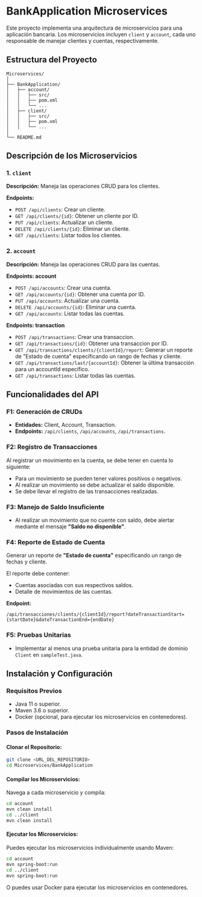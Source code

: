 # BankApplication Microservices

Este proyecto implementa una arquitectura de microservicios para una aplicación bancaria. Los microservicios incluyen `client` y `account`, cada uno responsable de manejar clientes y cuentas, respectivamente.

## Estructura del Proyecto

```
Microservices/
│
├── BankApplication/
│   ├── account/
│   │   ├── src/
│   │   ├── pom.xml
│   │   └── ...
│   ├── client/
│   │   ├── src/
│   │   ├── pom.xml
│   │   └── ...
│
└── README.md
```

## Descripción de los Microservicios

### 1. `client`
**Descripción:** Maneja las operaciones CRUD para los clientes.

**Endpoints:**
- `POST /api/clients`: Crear un cliente.
- `GET /api/clients/{id}`: Obtener un cliente por ID.
- `PUT /api/clients`: Actualizar un cliente.
- `DELETE /api/clients/{id}`: Eliminar un cliente.
- `GET /api/clients`: Listar todos los clientes.

### 2. `account`
**Descripción:** Maneja las operaciones CRUD para las cuentas.

**Endpoints: account**
- `POST /api/accounts`: Crear una cuenta.
- `GET /api/accounts/{id}`: Obtener una cuenta por ID.
- `PUT /api/accounts`: Actualizar una cuenta.
- `DELETE /api/accounts/{id}`: Eliminar una cuenta.
- `GET /api/accounts`: Listar todas las cuentas.

**Endpoints: transaction**
- `POST /api/transactions`: Crear una transaccion.
- `GET /api/transactions/{id}`: Obtener una transaccion por ID.
- `GET /api/transactions/clients/{clientId}/report`: Generar un reporte de "Estado de cuenta" especificando un rango de fechas y cliente.
- `GET /api/transactions/last/{accountId}`: Obtener la última transacción para un accountId específico.
- `GET /api/transactions`: Listar todas las cuentas.

## Funcionalidades del API

### F1: Generación de CRUDs
- **Entidades:** Client, Account, Transaction.
- **Endpoints:** `/api/clients`, `/api/accounts`, `/api/transactions`.

### F2: Registro de Transacciones
Al registrar un movimiento en la cuenta, se debe tener en cuenta lo siguiente:
- Para un movimiento se pueden tener valores positivos o negativos.
- Al realizar un movimiento se debe actualizar el saldo disponible.
- Se debe llevar el registro de las transacciones realizadas.

### F3: Manejo de Saldo Insuficiente
- Al realizar un movimiento que no cuente con saldo, debe alertar mediante el mensaje **"Saldo no disponible"**.

### F4: Reporte de Estado de Cuenta
Generar un reporte de **"Estado de cuenta"** especificando un rango de fechas y cliente.

El reporte debe contener:
- Cuentas asociadas con sus respectivos saldos.
- Detalle de movimientos de las cuentas.

**Endpoint:**
```
/api/transacciones/clients/{clientId}/report?dateTransactionStart={startDate}&dateTransactionEnd={endDate}
```

### F5: Pruebas Unitarias
- Implementar al menos una prueba unitaria para la entidad de dominio `Client` en `sampleTest.java`.

## Instalación y Configuración

### Requisitos Previos
- Java 11 o superior.
- Maven 3.6 o superior.
- Docker (opcional, para ejecutar los microservicios en contenedores).

### Pasos de Instalación

#### Clonar el Repositorio:
```sh
git clone <URL_DEL_REPOSITORIO>
cd Microservices/BankApplication
```

#### Compilar los Microservicios:
Navega a cada microservicio y compila:
```sh
cd account
mvn clean install
cd ../client
mvn clean install
```

#### Ejecutar los Microservicios:
Puedes ejecutar los microservicios individualmente usando Maven:
```sh
cd account
mvn spring-boot:run
cd ../client
mvn spring-boot:run
```
O puedes usar Docker para ejecutar los microservicios en contenedores.
